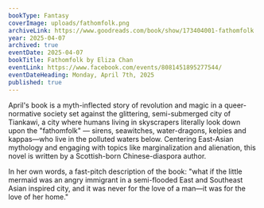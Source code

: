 ```yaml
---
bookType: Fantasy
coverImage: uploads/fathomfolk.png
archiveLink: https://www.goodreads.com/book/show/173404001-fathomfolk
year: 2025-04-07
archived: true
eventDate: 2025-04-07
bookTitle: Fathomfolk by Eliza Chan
eventLink: https://www.facebook.com/events/8081451895277544/
eventDateHeading: Monday, April 7th, 2025
published: true
---
```


April's book is a myth-inflected story of revolution and magic in a queer-normative society set against the glittering, semi-submerged city of Tiankawi, a city where humans living in skyscrapers literally look down upon the "fathomfolk" — sirens, seawitches, water-dragons, kelpies and kappas—who live in the polluted waters below. Centering East-Asian mythology and engaging with topics like marginalization and alienation, this novel is written by a Scottish-born Chinese-diaspora author.

In her own words, a fast-pitch description of the book: "what if the little mermaid was an angry immigrant in a semi-flooded East and Southeast Asian inspired city, and it was never for the love of a man—it was for the love of her home."
